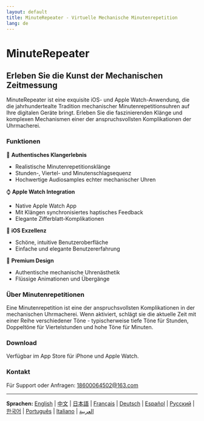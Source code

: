 ```yaml
---
layout: default
title: MinuteRepeater - Virtuelle Mechanische Minutenrepetition
lang: de
---
```


# MinuteRepeater
## Erleben Sie die Kunst der Mechanischen Zeitmessung

MinuteRepeater ist eine exquisite iOS- und Apple Watch-Anwendung, die die jahrhundertealte Tradition mechanischer Minutenrepetitionsuhren auf Ihre digitalen Geräte bringt. Erleben Sie die faszinierenden Klänge und komplexen Mechanismen einer der anspruchsvollsten Komplikationen der Uhrmacherei.

### Funktionen

🎵 **Authentisches Klangerlebnis**
- Realistische Minutenrepetitionsklänge
- Stunden-, Viertel- und Minutenschlagsequenz
- Hochwertige Audiosamples echter mechanischer Uhren

⌚ **Apple Watch Integration**
- Native Apple Watch App
- Mit Klängen synchronisiertes haptisches Feedback
- Elegante Zifferblatt-Komplikationen

📱 **iOS Exzellenz**
- Schöne, intuitive Benutzeroberfläche
- Einfache und elegante Benutzererfahrung

🎨 **Premium Design**
- Authentische mechanische Uhrenästhetik
- Flüssige Animationen und Übergänge

### Über Minutenrepetitionen

Eine Minutenrepetition ist eine der anspruchsvollsten Komplikationen in der mechanischen Uhrmacherei. Wenn aktiviert, schlägt sie die aktuelle Zeit mit einer Reihe verschiedener Töne - typischerweise tiefe Töne für Stunden, Doppeltöne für Viertelstunden und hohe Töne für Minuten.

### Download

Verfügbar im App Store für iPhone und Apple Watch.

### Kontakt

Für Support oder Anfragen: [18600064502@163.com](mailto:18600064502@163.com)

---

**Sprachen:** [English](/) | [中文](/zh) | [日本語](/ja) | [Français](/fr) | [Deutsch](/de) | [Español](/es) | [Русский](/ru) | [한국어](/ko) | [Português](/pt) | [Italiano](/it) | [العربية](/ar)